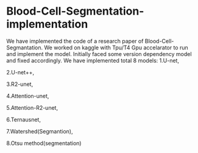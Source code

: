 # Blood-Cell-Segmentation-implementation

We have implemented the code of a research paper of Blood-Cell-Segmantation. We worked on kaggle with Tpu/T4 Gpu accelarator to run and implement the model. Initially faced some version dependency model and fixed accordingly. 
We have implemented total 8 models: 
1.U-net, 

2.U-net++,

3.R2-unet,

4.Attention-unet,

5.Attention-R2-unet, 

6.Ternausnet, 

7.Watershed(Segmantion), 

8.Otsu method(segmentation)

